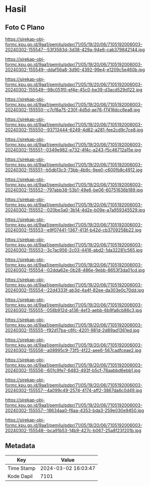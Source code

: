 # Hasil

## Foto C Plano

https://sirekap-obj-formc.kpu.go.id/9aa1/pemilu/pdpr/71/05/19/20/06/7105192006003-20240302-155547--53f3583d-3d38-429a-94e6-cab379842144.jpg

https://sirekap-obj-formc.kpu.go.id/9aa1/pemilu/pdpr/71/05/19/20/06/7105192006003-20240302-155549--ddaf56a8-3d90-4392-99e4-e1209c5e460b.jpg

https://sirekap-obj-formc.kpu.go.id/9aa1/pemilu/pdpr/71/05/19/20/06/7105192006003-20240302-155549--98c051f0-ef4e-45c0-be39-d3acd529d122.jpg

https://sirekap-obj-formc.kpu.go.id/9aa1/pemilu/pdpr/71/05/19/20/06/7105192006003-20240302-155550--c7cf8a75-230f-4d5d-ae76-f7416dcc6ea8.jpg

https://sirekap-obj-formc.kpu.go.id/9aa1/pemilu/pdpr/71/05/19/20/06/7105192006003-20240302-155550--93713444-6249-4d82-a281-fee2cd9c7ce8.jpg

https://sirekap-obj-formc.kpu.go.id/9aa1/pemilu/pdpr/71/05/19/20/06/7105192006003-20240302-155551--0349e982-e732-4f4c-a243-f5c46712a15e.jpg

https://sirekap-obj-formc.kpu.go.id/9aa1/pemilu/pdpr/71/05/19/20/06/7105192006003-20240302-155551--b5db13c3-73bb-4b9c-9ee0-c600fb8c4912.jpg

https://sirekap-obj-formc.kpu.go.id/9aa1/pemilu/pdpr/71/05/19/20/06/7105192006003-20240302-155552--797abb38-53b1-49e6-be06-60751636b189.jpg

https://sirekap-obj-formc.kpu.go.id/9aa1/pemilu/pdpr/71/05/19/20/06/7105192006003-20240302-155552--020be3a0-3b14-4d2e-b09e-a7a959345529.jpg

https://sirekap-obj-formc.kpu.go.id/9aa1/pemilu/pdpr/71/05/19/20/06/7105192006003-20240302-155553--e9f07441-1367-413f-b42d-cb3709258b22.jpg

https://sirekap-obj-formc.kpu.go.id/9aa1/pemilu/pdpr/71/05/19/20/06/7105192006003-20240302-155553--3c7ac956-2c03-4416-abd2-1da32281c565.jpg

https://sirekap-obj-formc.kpu.go.id/9aa1/pemilu/pdpr/71/05/19/20/06/7105192006003-20240302-155554--02dda62e-0b28-486e-9ebb-8653f3da01cd.jpg

https://sirekap-obj-formc.kpu.go.id/9aa1/pemilu/pdpr/71/05/19/20/06/7105192006003-20240302-155554--22d4333f-ab3d-4a4f-82ee-da303e0c70dd.jpg

https://sirekap-obj-formc.kpu.go.id/9aa1/pemilu/pdpr/71/05/19/20/06/7105192006003-20240302-155555--058b912d-a136-4ef3-aebb-6b9fa8cb86c3.jpg

https://sirekap-obj-formc.kpu.go.id/9aa1/pemilu/pdpr/71/05/19/20/06/7105192006003-20240302-155555--f92d17ba-c6fc-4201-981d-2d89ad1361ed.jpg

https://sirekap-obj-formc.kpu.go.id/9aa1/pemilu/pdpr/71/05/19/20/06/7105192006003-20240302-155556--a08995c9-73f5-4f22-aee6-567cadfceae2.jpg

https://sirekap-obj-formc.kpu.go.id/9aa1/pemilu/pdpr/71/05/19/20/06/7105192006003-20240302-155556--601c9fe7-6483-493f-b5cf-76aabbd6ebb1.jpg

https://sirekap-obj-formc.kpu.go.id/9aa1/pemilu/pdpr/71/05/19/20/06/7105192006003-20240302-155557--4a099c49-2574-4174-aff2-3867da6c0d49.jpg

https://sirekap-obj-formc.kpu.go.id/9aa1/pemilu/pdpr/71/05/19/20/06/7105192006003-20240302-155557--18634aa0-f6aa-4353-bda3-259e030e9450.jpg

https://sirekap-obj-formc.kpu.go.id/9aa1/pemilu/pdpr/71/05/19/20/06/7105192006003-20240302-155548--bca91b53-14b9-427c-b067-25a8f23f201b.jpg


## Metadata

| Key        | Value               |
| ---------- | ------------------- |
| Time Stamp | 2024-03-02 16:03:47 |
| Kode Dapil | 7101                |



